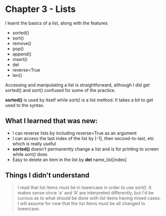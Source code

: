 # Chapter 3 - Lists 

I learnt the basics of a list, along with the features
* sorted() 
* sort()
* remove()
* pop()
* append() 
* insert()
* del 
* reverse=True 
* len()

Accessing and manipulating a list is straightforward, although I did get sorted() and sort() confused for some of the practice.

<b>sorted()</b> is used by itself while *sort()* is a list method. It takes a bit to get used to the syntax. 

## What I learned that was new: 
- I can reverse lists by including reverse=True as an argument 
- I can access the last index of the list by [-1], then second-to-last, etc which is really useful 
- <b>sorted()</b> doesn't permanently change a list and is for printing to screen while *sort()* does 
- Easy to delete an item in the list by <b>del</b> name_list[index]

## Things I didn't understand 
> I read that list items must be in lowercase in order to use *sort()*. It makes sense since 'a' and 'A' are interpreted differently, but I'd be curious as to what should be done with list items having mixed cases. I will assume for now that the list items must be all changed to lowercase. 
